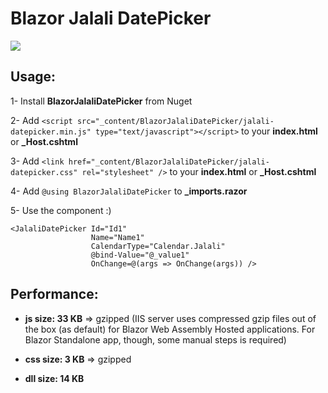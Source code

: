 # Blazor Jalali DatePicker

<img src="https://github.com/fericode/blazor-jalali-datepicker/blob/main/screenshot.png">

## Usage:

1- Install **BlazorJalaliDatePicker** from Nuget

2- Add `<script src="_content/BlazorJalaliDatePicker/jalali-datepicker.min.js" type="text/javascript"></script>` to your **index.html** or **_Host.cshtml**

3- Add `<link href="_content/BlazorJalaliDatePicker/jalali-datepicker.css" rel="stylesheet" />` to your **index.html** or **_Host.cshtml**

4- Add `@using BlazorJalaliDatePicker` to **_imports.razor**

5- Use the component :)


```
<JalaliDatePicker Id="Id1"
                  Name="Name1"
                  CalendarType="Calendar.Jalali"
                  @bind-Value="@_value1"
                  OnChange=@(args => OnChange(args)) />

```

## Performance:

   * **js size: 33 KB** => gzipped (IIS server uses compressed gzip files out of the box (as default) for Blazor Web Assembly Hosted applications. For Blazor Standalone app, though, some manual steps is required)

   * **css size: 3 KB** => gzipped

   * **dll size: 14 KB**
